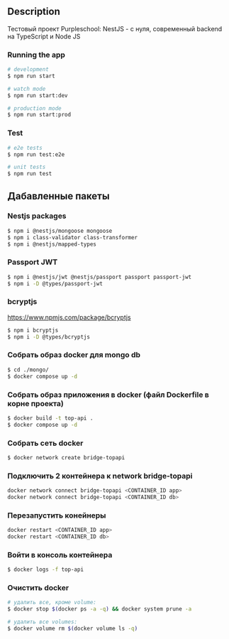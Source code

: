 ## Description

Тестовый проект Purpleschool: NestJS - с нуля, современный backend на TypeScript и Node JS

### Running the app

```bash
# development
$ npm run start

# watch mode
$ npm run start:dev

# production mode
$ npm run start:prod
```

### Test

```bash
# e2e tests
$ npm run test:e2e

# unit tests
$ npm run test
```

## Дабавленные пакеты

### Nestjs packages
```bash
$ npm i @nestjs/mongoose mongoose
$ npm i class-validator class-transformer
$ npm i @nestjs/mapped-types
```

### Passport JWT
```bash
$ npm i @nestjs/jwt @nestjs/passport passport passport-jwt
$ npm i -D @types/passport-jwt
```

### bcryptjs
https://www.npmjs.com/package/bcryptjs
```bash
$ npm i bcryptjs
$ npm i -D @types/bcryptjs 
```

### Собрать образ docker для mongo db
```bash
$ cd ./mongo/
$ docker compose up -d
```
### Собрать образ приложения в docker (файл Dockerfile в корне проекта)
```bash
$ docker build -t top-api .
$ docker compose up -d
```

### Собрать сеть docker
```bash
$ docker network create bridge-topapi
```

### Подключить 2 контейнера к network bridge-topapi
```bash
docker network connect bridge-topapi <CONTAINER_ID app>
docker network connect bridge-topapi <CONTAINER_ID db>
```

### Перезапустить конейнеры
```bash
docker restart <CONTAINER_ID app>
docker restart <CONTAINER_ID db>
```

### Войти в консоль контейнера
```bash
$ docker logs -f top-api
```

### Очистить docker
```bash
# удалить все, кроме volume: 
$ docker stop $(docker ps -a -q) && docker system prune -a

# удалить все volumes: 
$ docker volume rm $(docker volume ls -q)
```